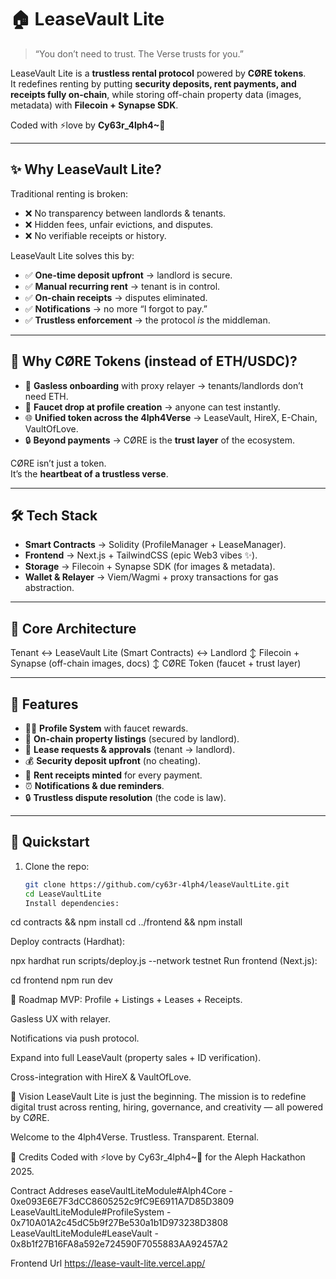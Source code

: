 # 🏠 LeaseVault Lite

> “You don’t need to trust. The Verse trusts for you.”

LeaseVault Lite is a **trustless rental protocol** powered by **CØRE tokens**.  
It redefines renting by putting **security deposits, rent payments, and receipts fully on-chain**, while storing off-chain property data (images, metadata) with **Filecoin + Synapse SDK**.

Coded with ⚡love by **Cy63r_4lph4~🐉**

---

## ✨ Why LeaseVault Lite?

Traditional renting is broken:

- ❌ No transparency between landlords & tenants.
- ❌ Hidden fees, unfair evictions, and disputes.
- ❌ No verifiable receipts or history.

LeaseVault Lite solves this by:

- ✅ **One-time deposit upfront** → landlord is secure.
- ✅ **Manual recurring rent** → tenant is in control.
- ✅ **On-chain receipts** → disputes eliminated.
- ✅ **Notifications** → no more “I forgot to pay.”
- ✅ **Trustless enforcement** → the protocol _is_ the middleman.

---

## 🔑 Why CØRE Tokens (instead of ETH/USDC)?

- 🚀 **Gasless onboarding** with proxy relayer → tenants/landlords don’t need ETH.
- 🎁 **Faucet drop at profile creation** → anyone can test instantly.
- 🌐 **Unified token across the 4lph4Verse** → LeaseVault, HireX, E-Chain, VaultOfLove.
- 🔒 **Beyond payments** → CØRE is the **trust layer** of the ecosystem.

CØRE isn’t just a token.  
It’s the **heartbeat of a trustless verse**.

---

## 🛠️ Tech Stack

- **Smart Contracts** → Solidity (ProfileManager + LeaseManager).
- **Frontend** → Next.js + TailwindCSS (epic Web3 vibes ✨).
- **Storage** → Filecoin + Synapse SDK (for images & metadata).
- **Wallet & Relayer** → Viem/Wagmi + proxy transactions for gas abstraction.

---

## 🧩 Core Architecture

Tenant ↔ LeaseVault Lite (Smart Contracts) ↔ Landlord
↕
Filecoin + Synapse (off-chain images, docs)
↕
CØRE Token (faucet + trust layer)

---

## 🚀 Features

- 🧑‍💼 **Profile System** with faucet rewards.
- 🏡 **On-chain property listings** (secured by landlord).
- 📜 **Lease requests & approvals** (tenant → landlord).
- 💰 **Security deposit upfront** (no cheating).
- 🧾 **Rent receipts minted** for every payment.
- ⏰ **Notifications & due reminders**.
- 🔒 **Trustless dispute resolution** (the code is law).

---

## 🧪 Quickstart

1. Clone the repo:
   ```bash
   git clone https://github.com/cy63r-4lph4/leaseVaultLite.git
   cd LeaseVaultLite
   Install dependencies:
   ```

cd contracts && npm install
cd ../frontend && npm install

Deploy contracts (Hardhat):

npx hardhat run scripts/deploy.js --network testnet
Run frontend (Next.js):

cd frontend
npm run dev

🎯 Roadmap
MVP: Profile + Listings + Leases + Receipts.

Gasless UX with relayer.

Notifications via push protocol.

Expand into full LeaseVault (property sales + ID verification).

Cross-integration with HireX & VaultOfLove.

👑 Vision
LeaseVault Lite is just the beginning.
The mission is to redefine digital trust across renting, hiring, governance, and creativity — all powered by CØRE.

Welcome to the 4lph4Verse.
Trustless. Transparent. Eternal.

🐉 Credits
Coded with ⚡love by Cy63r_4lph4~🐉
for the Aleph Hackathon 2025.

Contract Addreses
easeVaultLiteModule#Alph4Core - 0xe093E6E7F3dCC8605252c9fC9E6911A7D85D3809
LeaseVaultLiteModule#ProfileSystem - 0x710A01A2c45dC5b9f27Be530a1b1D973238D3808
LeaseVaultLiteModule#LeaseVault - 0x8b1f27B16FA8a592e724590F7055883AA92457A2

Frontend Url
https://lease-vault-lite.vercel.app/
